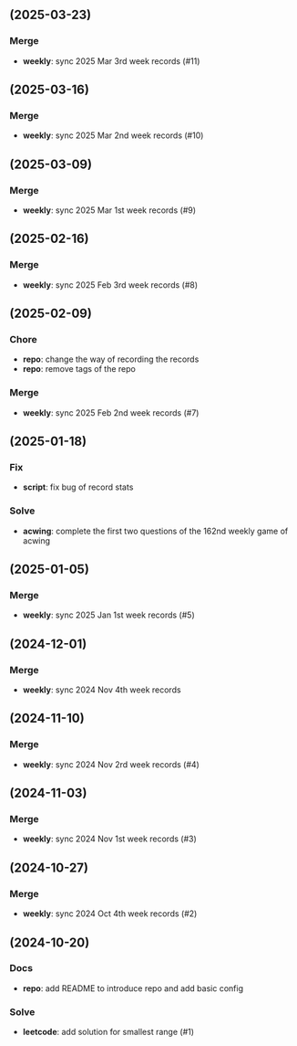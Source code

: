 ## (2025-03-23)

### Merge

- **weekly**: sync 2025 Mar 3rd week records (#11)

## (2025-03-16)

### Merge

- **weekly**: sync 2025 Mar 2nd week records (#10)

## (2025-03-09)

### Merge

- **weekly**: sync 2025 Mar 1st week records (#9)

## (2025-02-16)

### Merge

- **weekly**: sync 2025 Feb 3rd week records (#8)

## (2025-02-09)

### Chore

- **repo**: change the way of recording the records
- **repo**: remove tags of the repo
### Merge

- **weekly**: sync 2025 Feb 2nd week records (#7)

## (2025-01-18)

### Fix

- **script**: fix bug of record stats

### Solve

- **acwing**: complete the first two questions of the 162nd weekly game of acwing

## (2025-01-05)

### Merge

- **weekly**: sync 2025 Jan 1st week records (#5)

## (2024-12-01)

### Merge

- **weekly**: sync 2024 Nov 4th week records

## (2024-11-10)

### Merge

- **weekly**: sync 2024 Nov 2rd week records (#4)

## (2024-11-03)

### Merge

- **weekly**: sync 2024 Nov 1st week records (#3)

## (2024-10-27)

### Merge

- **weekly**: sync 2024 Oct 4th week records (#2)

## (2024-10-20)

### Docs

- **repo**: add README to introduce repo and add basic config

### Solve

- **leetcode**: add solution for smallest range (#1)
